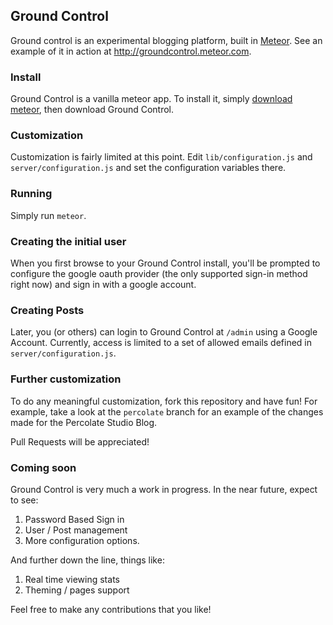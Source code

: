 ## Ground Control

Ground control is an experimental blogging platform, built in [Meteor](http://meteor.com). See an example of it in action at http://groundcontrol.meteor.com.

### Install

Ground Control is a vanilla meteor app. To install it, simply [download meteor](http://docs.meteor.com/#quickstart), then download Ground Control.

### Customization

Customization is fairly limited at this point. Edit `lib/configuration.js` and `server/configuration.js` and set the configuration variables there.

### Running

Simply run `meteor`.

### Creating the initial user

When you first browse to your Ground Control install, you'll be prompted to configure the google oauth provider (the only supported sign-in method right now) and sign in with a google account.

### Creating Posts

Later, you (or others) can login to Ground Control at `/admin` using a Google Account. Currently, access is limited to a set of allowed emails defined in `server/configuration.js`.

### Further customization

To do any meaningful customization, fork this repository and have fun! For example, take a look at the `percolate` branch for an example of the changes made for the Percolate Studio Blog.

Pull Requests will be appreciated! 

### Coming soon

Ground Control is very much a work in progress. In the near future, expect to see:

1. Password Based Sign in
2. User / Post management
3. More configuration options.

And further down the line, things like:
1. Real time viewing stats
2. Theming / pages support

Feel free to make any contributions that you like!
